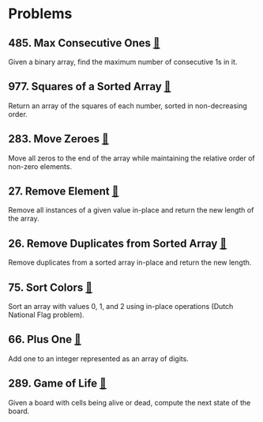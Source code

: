 # Problems

## 485. Max Consecutive Ones [🔗](https://leetcode.com/problems/max-consecutive-ones/)
Given a binary array, find the maximum number of consecutive 1s in it.

## 977. Squares of a Sorted Array [🔗](https://leetcode.com/problems/squares-of-a-sorted-array/)
Return an array of the squares of each number, sorted in non-decreasing order.

## 283. Move Zeroes [🔗](https://leetcode.com/problems/move-zeroes/)
Move all zeros to the end of the array while maintaining the relative order of non-zero elements.

## 27. Remove Element [🔗](https://leetcode.com/problems/remove-element/)
Remove all instances of a given value in-place and return the new length of the array.

## 26. Remove Duplicates from Sorted Array [🔗](https://leetcode.com/problems/remove-duplicates-from-sorted-array/)
Remove duplicates from a sorted array in-place and return the new length.

## 75. Sort Colors [🔗](https://leetcode.com/problems/sort-colors/)
Sort an array with values 0, 1, and 2 using in-place operations (Dutch National Flag problem).

## 66. Plus One [🔗](https://leetcode.com/problems/plus-one/)
Add one to an integer represented as an array of digits.

## 289. Game of Life [🔗](https://leetcode.com/problems/game-of-life/)
Given a board with cells being alive or dead, compute the next state of the board.
